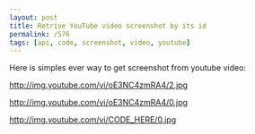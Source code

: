 ```yaml
---
layout: post
title: Retrive YouTube video screenshot by its id
permalink: /576
tags: [api, code, screenshot, video, youtube]
---
```


Here is simples ever way to get screenshot from youtube video:

<http://img.youtube.com/vi/oE3NC4zmRA4/2.jpg>

<http://img.youtube.com/vi/oE3NC4zmRA4/0.jpg>

<http://img.youtube.com/vi/CODE_HERE/0.jpg>
